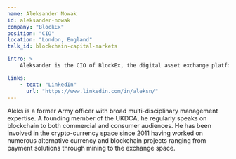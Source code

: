 ```yaml
---
name: Aleksander Nowak
id: aleksander-nowak
company: "BlockEx"
position: "CIO"
location: "London, England"
talk_id: blockchain-capital-markets

intro: >
    Aleksander is the CIO of BlockEx, the digital asset exchange platform.

links:
    - text: "LinkedIn"
      url: "https://www.linkedin.com/in/aleksn/"
---
```


Aleks is a former Army officer with broad multi-disciplinary management expertise. A founding member of the UKDCA, he regularly speaks on blockchain to both commercial and consumer audiences. He has been involved in the crypto-currency space since 2011 having worked on numerous alternative currency and blockchain projects ranging from payment solutions through mining to the exchange space.
